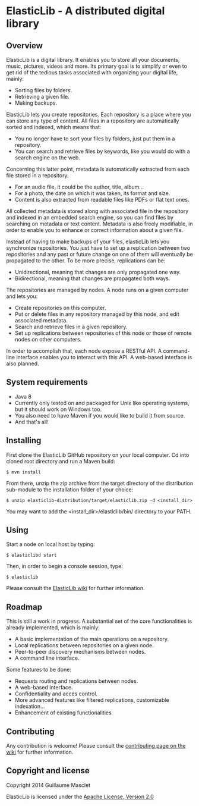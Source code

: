ElasticLib - A distributed digital library
==========================================

## Overview

ElasticLib is a digital library. It enables you to store all your documents, music, pictures, videos and more.
Its primary goal is to simplify or even to get rid of the tedious tasks associated with organizing your digital life, mainly:

* Sorting files by folders.
* Retrieving a given file.
* Making backups.

ElasticLib lets you create repositories. Each repository is a place where you can store any type of content.
All files in a repository are automatically sorted and indexed, which means that:

* You no longer have to sort your files by folders, just put them in a repository.
* You can search and retrieve files by keywords, like you would do with a search engine on the web.

Concerning this latter point, metadata is automatically extracted from each file stored in a repository.

* For an audio file, it could be the author, title, album...
* For a photo, the date on which it was taken, its format and size.
* Content is also extracted from readable files like PDFs or flat text ones.

All collected metadata is stored along with associated file in the repository and indexed in an embedded search engine,
so you can find files by searching on metadata or text content. Metadata is also freely modifiable, in order to enable you to
enhance or correct information about a given file.

Instead of having to make backups of your files, elasticLib lets you synchronize repositories. You just have to
set up a replication between two repositories and any past or future change on one of them will eventually be
propagated to the other. To be more precise, replications can be:

* Unidirectional, meaning that changes are only propagated one way.
* Bidirectional, meaning that changes are propagated both ways.

The repositories are managed by nodes. A node runs on a given computer and lets you:

* Create repositories on this computer.
* Put or delete files in any repository managed by this node, and edit associated metadata.
* Search and retrieve files in a given repository.
* Set up replications between repositories of this node or those of remote nodes on other computers.

In order to accomplish that, each node expose a RESTful API. A command-line interface enables you to interact with this API.
A web-based interface is also planned.



## System requirements

* Java 8
* Currently only tested on and packaged for Unix like operating systems, but it should work on Windows too.
* You also need to have Maven if you would like to build it from source.
* And that's all!



## Installing

First clone the ElasticLib GitHub repository on your local computer. Cd into cloned root directory and run a Maven build:

```
$ mvn install
```

From there, unzip the zip archive from the target directory of the distribution sub-module to the installation folder of your choice:

```
$ unzip elasticlib-distribution/target/elasticlib.zip -d <install_dir>
```

You may want to add the <install_dir>/elasticlib/bin/ directory to your PATH.



## Using

Start a node on local host by typing:

```
$ elasticlibd start
```

Then, in order to begin a console session, type:

```
$ elasticlib
```


Please consult the [ElasticLib wiki](https://github.com/elasticlib/elasticlib/wiki) for further information.



## Roadmap


This is still a work in progress. A substantial set of the core functionalities is already implemented, which is mainly:

* A basic implementation of the main operations on a repository.
* Local replications between repositories on a given node.
* Peer-to-peer discovery mechanisms between nodes.
* A command line interface.

Some features to be done:

* Requests routing and replications between nodes.
* A web-based interface.
* Confidentiality and acces control.
* More advanced features like filtered replications, customizable indexation...
* Enhancement of existing functionalities.



## Contributing

Any contribution is welcome! Please consult the [contributing page on the wiki](https://github.com/elasticlib/elasticlib/wiki/Contributing) for further information.



## Copyright and license

Copyright 2014 Guillaume Masclet

ElasticLib is licensed under the [Apache License, Version 2.0](http://www.apache.org/licenses/LICENSE-2.0)

